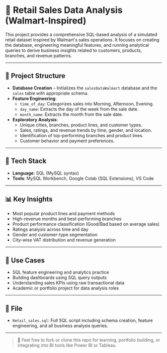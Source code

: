 # 🛒 Retail Sales Data Analysis (Walmart-Inspired)

This project provides a comprehensive SQL-based analysis of a simulated retail dataset inspired by Walmart's sales operations. It focuses on creating the database, engineering meaningful features, and running analytical queries to derive business insights related to customers, products, branches, and revenue patterns.

---

## 📂 Project Structure

- **Database Creation** – Initializes the `salesDataWalmart` database and the `sales` table with appropriate schema.
- **Feature Engineering**:
  - `time_of_day`: Categorizes sales into Morning, Afternoon, Evening.
  - `day_name`: Extracts the day of the week from the sale date.
  - `month_name`: Extracts the month from the sale date.
- **Exploratory Analysis**:
  - Unique cities, branches, product lines, and customer types.
  - Sales, ratings, and revenue trends by time, gender, and location.
  - Identification of top-performing branches and product lines.
  - Customer behavior and payment preferences.

---

## 🧰 Tech Stack

- **Language**: SQL (MySQL syntax)
- **Tools**: MySQL Workbench, Google Colab (SQL Extensions), VS Code

---

## 📊 Key Insights

- Most popular product lines and payment methods
- High-revenue months and best-performing branches
- Product performance classification (Good/Bad based on average sales)
- Ratings analysis across time and day
- Gender and customer-type segmentation
- City-wise VAT distribution and revenue generation

---

## 🚀 Use Cases

- SQL feature engineering and analytics practice
- Building dashboards using SQL query outputs
- Understanding sales KPIs using raw transactional data
- Academic or portfolio project for data analysis roles

---

## 📎 File

- `Retail_sales.sql`: Full SQL script including schema creation, feature engineering, and all business analysis queries.

---

> 📌 Feel free to fork or clone this repo for learning, portfolio building, or integrating into BI tools like Power BI or Tableau.
